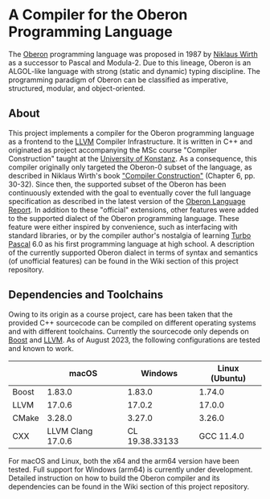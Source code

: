 # A Compiler for the Oberon Programming Language

The [Oberon](https://www.ethoberon.ethz.ch) programming language was proposed in 1987 by 
[Niklaus Wirth](https://people.inf.ethz.ch/wirth/) as a successor to Pascal and Modula-2. Due to this lineage, Oberon 
is an ALGOL-like language with strong (static and dynamic) typing discipline. The programming paradigm of Oberon can 
be classified as imperative, structured, modular, and object-oriented.

## About

This project implements a compiler for the Oberon programming language as a frontend to the [LLVM](http://llvm.org)
Compiler Infrastructure. It is written in C++ and originated as project accompanying the MSc course "Compiler 
Construction" taught at the [University of Konstanz](https://uni.kn). As a consequence, this compiler originally only
targeted the Oberon-0 subset of the language, as described in Niklaus Wirth's book 
["Compiler Construction"](http://www.ethoberon.ethz.ch/WirthPubl/CBEAll.pdf) (Chapter 6, pp. 30-32). Since then, the
supported subset of the Oberon has been continuously extended with the goal to eventually cover the full language 
specification as described in the latest version of the [Oberon Language Report](https://inf.ethz.ch/personal/wirth/Oberon/Oberon07.Report.pdf).
In addition to these "official" extensions, other features were added to the supported dialect of the Oberon programming language.
These feature were either inspired by convenience, such as interfacing with standard libraries, or by the compiler 
author's nostalgia of learning [Turbo Pascal](https://en.wikipedia.org/wiki/Turbo_Pascal) 6.0 as his first programming 
language at high school. A description of the currently supported Oberon dialect in terms of syntax and semantics (of
unofficial features) can be found in the Wiki section of this project repository.

## Dependencies and Toolchains

Owing to its origin as a course project, care has been taken that the provided C++ sourcecode can be compiled on
different operating systems and with different toolchains. Currently the sourcecode only depends on 
[Boost](https://www.boost.org) and [LLVM](https://llvm.org).
As of August 2023, the following configurations are tested and known to work.

|       | macOS             | Windows        | Linux (Ubuntu) |
|-------|-------------------|----------------|----------------|
| Boost | 1.83.0            | 1.83.0         | 1.74.0         |
| LLVM  | 17.0.6            | 17.0.2         | 17.0.0         |
| CMake | 3.28.0            | 3.27.0         | 3.26.0         |
| CXX   | LLVM Clang 17.0.6 | CL 19.38.33133 | GCC 11.4.0     |

For macOS and Linux, both the x64 and the arm64 version have been tested. Full support for Windows (arm64) is currently
under development.
Detailed instruction on how to build the Oberon compiler and its dependencies can be found in the Wiki section of this
project repository.
 


